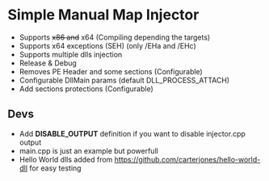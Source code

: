 
# Simple Manual Map Injector

- Supports ~~x86 and~~ x64 (Compiling depending the targets)
- Supports x64 exceptions (SEH) (only /EHa and /EHc)
- Supports multiple dlls injection
- Release & Debug
- Removes PE Header and some sections (Configurable)
- Configurable DllMain params (default DLL_PROCESS_ATTACH)
- Add sections protections (Configurable)

## Devs

- Add **DISABLE_OUTPUT** definition if you want to disable injector.cpp output
- main.cpp is just an example but powerfull
- Hello World dlls added from https://github.com/carterjones/hello-world-dll for easy testing
